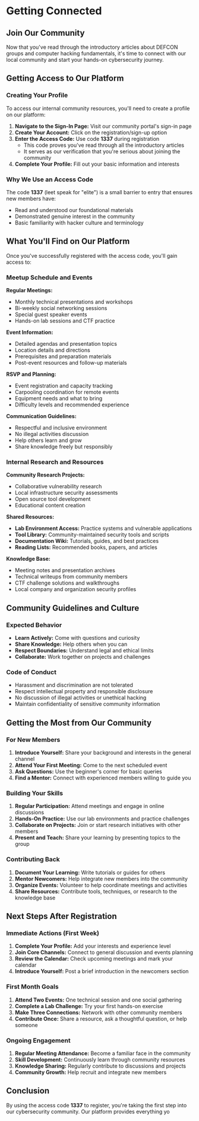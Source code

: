 # Getting Connected

## Join Our Community

Now that you've read through the introductory articles about DEFCON groups and computer hacking fundamentals, it's time to connect with our local community and start your hands-on cybersecurity journey.

## Getting Access to Our Platform

### Creating Your Profile

To access our internal community resources, you'll need to create a profile on our platform:

1. **Navigate to the Sign-In Page:** Visit our community portal's sign-in page
2. **Create Your Account:** Click on the registration/sign-up option
3. **Enter the Access Code:** Use code **1337** during registration
   - This code proves you've read through all the introductory articles
   - It serves as our verification that you're serious about joining the community
4. **Complete Your Profile:** Fill out your basic information and interests

### Why We Use an Access Code

The code **1337** (leet speak for "elite") is a small barrier to entry that ensures new members have:
- Read and understood our foundational materials
- Demonstrated genuine interest in the community
- Basic familiarity with hacker culture and terminology

## What You'll Find on Our Platform

Once you've successfully registered with the access code, you'll gain access to:

### Meetup Schedule and Events

**Regular Meetings:**
- Monthly technical presentations and workshops
- Bi-weekly social networking sessions
- Special guest speaker events
- Hands-on lab sessions and CTF practice

**Event Information:**
- Detailed agendas and presentation topics
- Location details and directions
- Prerequisites and preparation materials
- Post-event resources and follow-up materials

**RSVP and Planning:**
- Event registration and capacity tracking
- Carpooling coordination for remote events
- Equipment needs and what to bring
- Difficulty levels and recommended experience

**Communication Guidelines:**
- Respectful and inclusive environment
- No illegal activities discussion
- Help others learn and grow
- Share knowledge freely but responsibly

### Internal Research and Resources

**Community Research Projects:**
- Collaborative vulnerability research
- Local infrastructure security assessments
- Open source tool development
- Educational content creation

**Shared Resources:**
- **Lab Environment Access:** Practice systems and vulnerable applications
- **Tool Library:** Community-maintained security tools and scripts
- **Documentation Wiki:** Tutorials, guides, and best practices
- **Reading Lists:** Recommended books, papers, and articles

**Knowledge Base:**
- Meeting notes and presentation archives
- Technical writeups from community members
- CTF challenge solutions and walkthroughs
- Local company and organization security profiles

## Community Guidelines and Culture

### Expected Behavior
- **Learn Actively:** Come with questions and curiosity
- **Share Knowledge:** Help others when you can
- **Respect Boundaries:** Understand legal and ethical limits
- **Collaborate:** Work together on projects and challenges

### Code of Conduct
- Harassment and discrimination are not tolerated
- Respect intellectual property and responsible disclosure
- No discussion of illegal activities or unethical hacking
- Maintain confidentiality of sensitive community information

## Getting the Most from Our Community

### For New Members
1. **Introduce Yourself:** Share your background and interests in the general channel
2. **Attend Your First Meeting:** Come to the next scheduled event
3. **Ask Questions:** Use the beginner's corner for basic queries
4. **Find a Mentor:** Connect with experienced members willing to guide you

### Building Your Skills
1. **Regular Participation:** Attend meetings and engage in online discussions
2. **Hands-On Practice:** Use our lab environments and practice challenges
3. **Collaborate on Projects:** Join or start research initiatives with other members
4. **Present and Teach:** Share your learning by presenting topics to the group

### Contributing Back
1. **Document Your Learning:** Write tutorials or guides for others
2. **Mentor Newcomers:** Help integrate new members into the community
3. **Organize Events:** Volunteer to help coordinate meetings and activities
4. **Share Resources:** Contribute tools, techniques, or research to the knowledge base

## Next Steps After Registration

### Immediate Actions (First Week)
1. **Complete Your Profile:** Add your interests and experience level
2. **Join Core Channels:** Connect to general discussion and events planning
3. **Review the Calendar:** Check upcoming meetings and mark your calendar
4. **Introduce Yourself:** Post a brief introduction in the newcomers section

### First Month Goals
1. **Attend Two Events:** One technical session and one social gathering
2. **Complete a Lab Challenge:** Try your first hands-on exercise
3. **Make Three Connections:** Network with other community members
4. **Contribute Once:** Share a resource, ask a thoughtful question, or help someone

### Ongoing Engagement
1. **Regular Meeting Attendance:** Become a familiar face in the community
2. **Skill Development:** Continuously learn through community resources
3. **Knowledge Sharing:** Regularly contribute to discussions and projects
4. **Community Growth:** Help recruit and integrate new members

## Conclusion

By using the access code **1337** to register, you're taking the first step into our cybersecurity community. Our platform provides everything yo